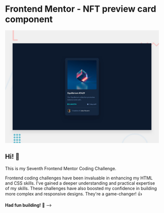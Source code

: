 # Frontend Mentor - NFT preview card component

![Design preview for the NFT preview card component coding challenge](./design/desktop-preview.jpg)

## Hi! 👋

This is my Seventh Frontend Mentor Coding Challenge.

Frontend coding challenges have been invaluable in enhancing my HTML and CSS skills. I've gained a deeper understanding and practical expertise of my skills. These challenges have also boosted my confidence in building more complex and responsive designs. They're a game-changer! 👍

**Had fun building!** 🚀 -->
